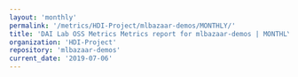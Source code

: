 ```yaml
---
layout: 'monthly'
permalink: '/metrics/HDI-Project/mlbazaar-demos/MONTHLY/'
title: 'DAI Lab OSS Metrics Metrics report for mlbazaar-demos | MONTHLY-REPORT-2019-07-06'
organization: 'HDI-Project'
repository: 'mlbazaar-demos'
current_date: '2019-07-06'
---
```

